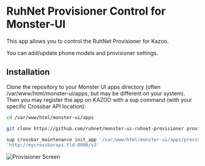 # RuhNet Provisioner Control for Monster-UI

This app allows you to control the RuhNet Provisioner for Kazoo.

You can add/update phone models and provisioner settings.

## Installation
Clone the repository to your Monster UI apps directory (often /var/www/html/monster-ui/apps, but may be different on your system). Then you may register the app on KAZOO with a sup command (with your specific Crossbar API location):

```bash
cd /var/www/html/monster-ui/apps

git clone https://github.com/ruhnet/monster-ui-ruhnet-provisioner provisioner

sup crossbar_maintenance init_app '/var/www/html/monster-ui/apps/provisioner' \
'http://mycrossbarapi.tld:8000/v2'
```

![Provisioner Screen](https://github.com/ruhnet/monster-ui-ruhnet-provisioner/raw/master/metadata/screenshots/Provisioner.png)

